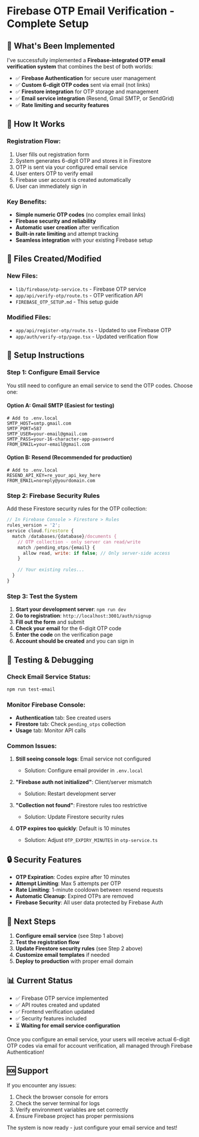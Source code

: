 # Firebase OTP Email Verification - Complete Setup

## 🎉 What's Been Implemented

I've successfully implemented a **Firebase-integrated OTP email verification system** that combines the best of both worlds:

- ✅ **Firebase Authentication** for secure user management
- ✅ **Custom 6-digit OTP codes** sent via email (not links)
- ✅ **Firestore integration** for OTP storage and management
- ✅ **Email service integration** (Resend, Gmail SMTP, or SendGrid)
- ✅ **Rate limiting and security features**

## 🔧 How It Works

### Registration Flow:
1. User fills out registration form
2. System generates 6-digit OTP and stores it in Firestore
3. OTP is sent via your configured email service
4. User enters OTP to verify email
5. Firebase user account is created automatically
6. User can immediately sign in

### Key Benefits:
- **Simple numeric OTP codes** (no complex email links)
- **Firebase security and reliability**
- **Automatic user creation** after verification
- **Built-in rate limiting** and attempt tracking
- **Seamless integration** with your existing Firebase setup

## 📁 Files Created/Modified

### New Files:
- `lib/firebase/otp-service.ts` - Firebase OTP service
- `app/api/verify-otp/route.ts` - OTP verification API
- `FIREBASE_OTP_SETUP.md` - This setup guide

### Modified Files:
- `app/api/register-otp/route.ts` - Updated to use Firebase OTP
- `app/auth/verify-otp/page.tsx` - Updated verification flow

## 🚀 Setup Instructions

### Step 1: Configure Email Service
You still need to configure an email service to send the OTP codes. Choose one:

#### Option A: Gmail SMTP (Easiest for testing)
```env
# Add to .env.local
SMTP_HOST=smtp.gmail.com
SMTP_PORT=587
SMTP_USER=your-email@gmail.com
SMTP_PASS=your-16-character-app-password
FROM_EMAIL=your-email@gmail.com
```

#### Option B: Resend (Recommended for production)
```env
# Add to .env.local
RESEND_API_KEY=re_your_api_key_here
FROM_EMAIL=noreply@yourdomain.com
```

### Step 2: Firebase Security Rules
Add these Firestore security rules for the OTP collection:

```javascript
// In Firebase Console > Firestore > Rules
rules_version = '2';
service cloud.firestore {
  match /databases/{database}/documents {
    // OTP collection - only server can read/write
    match /pending_otps/{email} {
      allow read, write: if false; // Only server-side access
    }
    
    // Your existing rules...
  }
}
```

### Step 3: Test the System
1. **Start your development server**: `npm run dev`
2. **Go to registration**: `http://localhost:3001/auth/signup`
3. **Fill out the form** and submit
4. **Check your email** for the 6-digit OTP code
5. **Enter the code** on the verification page
6. **Account should be created** and you can sign in

## 🧪 Testing & Debugging

### Check Email Service Status:
```bash
npm run test-email
```

### Monitor Firebase Console:
- **Authentication** tab: See created users
- **Firestore** tab: Check `pending_otps` collection
- **Usage** tab: Monitor API calls

### Common Issues:

1. **Still seeing console logs**: Email service not configured
   - Solution: Configure email provider in `.env.local`

2. **"Firebase auth not initialized"**: Client/server mismatch
   - Solution: Restart development server

3. **"Collection not found"**: Firestore rules too restrictive
   - Solution: Update Firestore security rules

4. **OTP expires too quickly**: Default is 10 minutes
   - Solution: Adjust `OTP_EXPIRY_MINUTES` in `otp-service.ts`

## 🔒 Security Features

- **OTP Expiration**: Codes expire after 10 minutes
- **Attempt Limiting**: Max 5 attempts per OTP
- **Rate Limiting**: 1-minute cooldown between resend requests
- **Automatic Cleanup**: Expired OTPs are removed
- **Firebase Security**: All user data protected by Firebase Auth

## 🎯 Next Steps

1. **Configure email service** (see Step 1 above)
2. **Test the registration flow**
3. **Update Firestore security rules** (see Step 2 above)
4. **Customize email templates** if needed
5. **Deploy to production** with proper email domain

## 📊 Current Status

- ✅ Firebase OTP service implemented
- ✅ API routes created and updated
- ✅ Frontend verification updated
- ✅ Security features included
- ⏳ **Waiting for email service configuration**

Once you configure an email service, your users will receive actual 6-digit OTP codes via email for account verification, all managed through Firebase Authentication!

## 🆘 Support

If you encounter any issues:
1. Check the browser console for errors
2. Check the server terminal for logs
3. Verify environment variables are set correctly
4. Ensure Firebase project has proper permissions

The system is now ready - just configure your email service and test!
